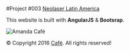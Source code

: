 #Project #003 [Neolaser Latin America](http://neolaserlatam.com)


This website is built with **AngularJS** & **Bootsrap**.

![Amanda Café](http://www.cafeamanda.com.br/images/social/it-all-starts-with-coffee-invert.ico)

:copyright: Copyright 2016 [Café](http://cafeamanda.com.br). All rights reserved!

